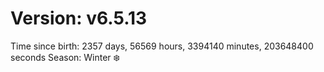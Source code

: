 # Version: v6.5.13
Time since birth: 2357 days, 56569 hours, 3394140 minutes, 203648400 seconds
Season: Winter ❄️
